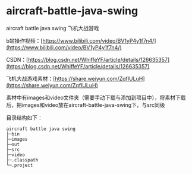 # aircraft-battle-java-swing
aircraft battle java swing 飞机大战游戏

b站操作视频：[https://www.bilibili.com/video/BV1yP4y1f7n4/](https://www.bilibili.com/video/BV1yP4y1f7n4/)

CSDN：[https://blog.csdn.net/WhiffeYF/article/details/126635357](https://blog.csdn.net/WhiffeYF/article/details/126635357)

飞机大战游戏素材：[https://share.weiyun.com/ZqfIULuH](https://share.weiyun.com/ZqfIULuH)

素材中有images和video文件夹（需要手动下载与添加到项目中），将素材下载后，把images和video放在aircraft-battle-java-swing下，与src同级

目录结构如下：

```
aircraft battle java swing
├─bin
├─images
├─out
├─src
├─video
├─.classpath
└─.project
```


